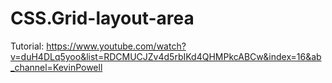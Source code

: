 # CSS.Grid-layout-area

Tutorial: https://www.youtube.com/watch?v=duH4DLq5yoo&list=RDCMUCJZv4d5rbIKd4QHMPkcABCw&index=16&ab_channel=KevinPowell
